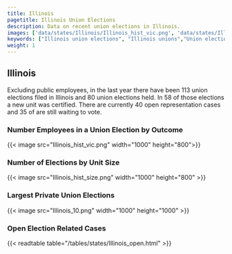 ```yaml
---
title: Illinois
pagetitle: Illinois Union Elections
description: Data on recent union elections in Illinois.
images: ['data/states/Illinois/Illinois_hist_vic.png', 'data/states/Illinois/Illinois_hist_size.png', 'data/states/Illinois/Illinois_10.png']
keywords: ["Illinois union elections", "Illinois unions","Union elections"]
weight: 1
---
```

##  Illinois

Excluding public employees, in the last year there have been 113 union elections filed in Illinois and 80 union elections held. In 58 of those elections a new unit was certified. There are currently 40 open representation cases and 35 of are still waiting to vote.

### Number Employees in a Union Election by Outcome
{{< image src="Illinois_hist_vic.png" width="1000" height="800">}}

### Number of Elections by Unit Size
{{< image src="Illinois_hist_size.png" width="1000" height="800" >}}

### Largest Private Union Elections
{{< image src="Illinois_10.png" width="1000" height="1000"  >}}

### Open Election Related Cases
{{< readtable table="/tables/states/Illinois_open.html" >}}

